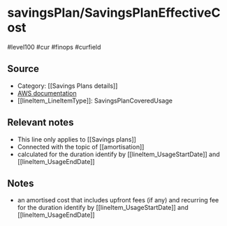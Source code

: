 # savingsPlan/SavingsPlanEffectiveCost

#level100 #cur #finops #curfield

## Source
- Category: [[Savings Plans details]]
- [AWS documentation](https://docs.aws.amazon.com/cur/latest/userguide/savingsplans-columns.html#sp-S)
- [[lineItem_LineItemType]]: SavingsPlanCoveredUsage

## Relevant notes
- This line only applies to  [[Savings plans]]
- Connected with the topic of [[amortisation]]
- calculated for the duration identify by [[lineItem_UsageStartDate]] and [[lineItem_UsageEndDate]]

## Notes
- an amortised cost that includes upfront fees (if any) and recurring fee for the duration identify by [[lineItem_UsageStartDate]] and [[lineItem_UsageEndDate]]